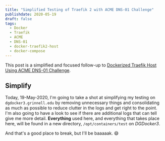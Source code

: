 ```yaml
---
title: "Simplified Testing of Traefik 2 with ACME DNS-01 Challenge"
publishdate: 2020-05-19
draft: false
tags:
  - Docker
  - Traefik
  - ACME
  - DNS-01
  - docker-traefik2-host
  - docker-compose
---
```


This post is a simplified and focused follow-up to [Dockerized Traefik Host Using ACME DNS-01 Challenge](https://dlad.summittdweller.com/en/posts/071-dockerized-traefik-using-acme-dns-01/).

## Simplify

Today, 19-May-2020, I'm going to take a shot at simplifying my testing on `dgdocker3.grinnell.edu` by removing unnecessary things and consolidating as much as possible to reduce clutter in the logs and get right to the point. I'm also going to have a look to see if there are additional logs that can tell give me more detail.  **Everything** used here, and everything that takes place here, will be found in a new directory, `/opt/containers/test` on _DGDocker3_. 

And that's a good place to break, but I'll be baaaaak. :smile:
